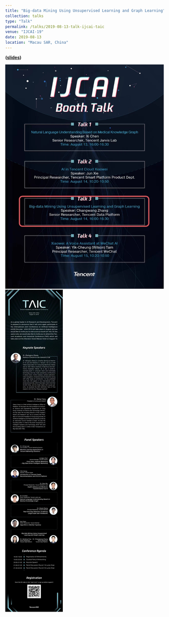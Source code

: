 ```yaml
---
title: "Big-data Mining Using Unsupervised Learning and Graph Learning"
collection: talks
type: "Talk"
permalink: /talks/2019-08-13-talk-ijcai-taic
venue: "IJCAI-19"
date: 2019-08-13
location: "Macau SAR, China"
---
```


 **([slides](/files/2019_ijcai_taic.pdf))**
 
 ![2019-08-14-talk-ijcai-taic](/images/2019_talk_ijcai_booth_talk.jpg)
 ![2019-08-14-talk-ijcai-taic](/images/2019_talk_ijcai_taic.jpg)
